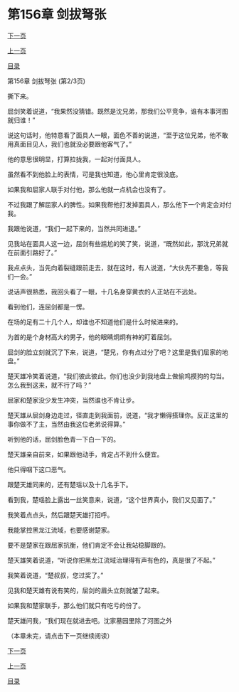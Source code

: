 <h1>第156章   剑拔弩张</h1>
            <div><p><a href="./467_%E7%AC%AC156%E7%AB%A0_%E5%89%91%E6%8B%94%E5%BC%A9%E5%BC%A0.md">下一页</a></p><p><a href="./465_%E7%AC%AC156%E7%AB%A0_%E5%89%91%E6%8B%94%E5%BC%A9%E5%BC%A0.md">上一页</a></p><p><a href="../">目录</a></p></div>
            <div><p>第156章   剑拔弩张 (第2/3页)</p><p>撕下来。</p><p>屈剑笑着说道，“我果然没猜错。既然是沈兄弟，那我们公平竞争，谁有本事河图就归谁！”</p><p>说这句话时，他特意看了面具人一眼，面色不善的说道，“至于这位兄弟，他不敢用真面目见人，我们也就没必要跟他客气了。”</p><p>他的意思很明显，打算拉拢我，一起对付面具人。</p><p>虽然看不到他脸上的表情，可是我也知道，他心里肯定很没底。</p><p>如果我和屈家人联手对付他，那么他就一点机会也没有了。</p><p>不过我跟了解屈家人的脾性。如果我帮他打发掉面具人，那么他下一个肯定会对付我。</p><p>我跟他说道，“我们一起下来的，当然共同进退。”</p><p>见我站在面具人这一边，屈剑有些尴尬的笑了笑，说道，“既然如此，那沈兄弟就在前面引路好了。”</p><p>我点点头，当先向着裂缝跟前走去，就在这时，有人说道，“大伙先不要急，等我们一会。”</p><p>说话声很熟悉，我回头看了一眼，十几名身穿黄衣的人正站在不远处。</p><p>看到他们，连屈剑都是一愣。</p><p>在场的足有二十几个人，却谁也不知道他们是什么时候进来的。</p><p>为首的是个身材高大的男子，他的眼睛炯炯有神的盯着屈剑。</p><p>屈剑的脸立刻就沉了下来，说道，“楚兄，你有点过分了吧？这里是我们屈家的地盘。”</p><p>楚天雄冷笑着说道，“我们彼此彼此。你们也没少到我地盘上做偷鸡摸狗的勾当。怎么我到这来，就不行了吗？”</p><p>屈家和楚家没少发生冲突，当然谁也不肯让步。</p><p>楚天雄从屈剑身边走过，径直走到我面前，说道，“我才懒得搭理你。反正这里的事你做不了主，当然由我这位老弟说得算。”</p><p>听到他的话，屈剑脸色青一下白一下的。</p><p>楚天雄亲自前来，如果跟他动手，肯定占不到什么便宜。</p><p>他只得咽下这口恶气。</p><p>跟楚天雄同来的，还有楚瑶以及十几名手下。</p><p>看到我，楚瑶脸上露出一丝笑意来，说道，“这个世界真小，我们又见面了。”</p><p>我笑着点点头，然后跟楚天雄打招呼。</p><p>我能掌控黑龙江流域，也要感谢楚家。</p><p>要不是楚家在跟屈家抗衡，他们肯定不会让我站稳脚跟的。</p><p>楚天雄笑着说道，“听说你把黑龙江流域治理得有声有色的，真是很了不起。”</p><p>我笑着说道，“楚叔叔，您过奖了。”</p><p>见我和楚天雄有说有笑的，屈剑的眉头立刻就皱了起来。</p><p>如果我和楚家联手，那么他们就只有吃亏的份了。</p><p>楚天雄问我，“我们现在就进去吧。沈家墓园里除了河图之外</p><p>（本章未完，请点击下一页继续阅读）</p></div>
            <div><p><a href="./467_%E7%AC%AC156%E7%AB%A0_%E5%89%91%E6%8B%94%E5%BC%A9%E5%BC%A0.md">下一页</a></p><p><a href="./465_%E7%AC%AC156%E7%AB%A0_%E5%89%91%E6%8B%94%E5%BC%A9%E5%BC%A0.md">上一页</a></p><p><a href="../">目录</a></p></div>